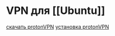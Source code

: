 # VPN для [[Ubuntu]]
[скачать protonVPN](https://account.protonvpn.com/downloads)
[установка protonVPN](https://protonvpn.com/support/linux-ubuntu-vpn-setup/)